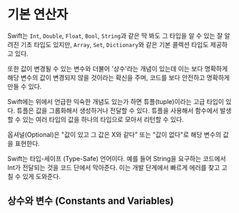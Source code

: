 # 기본 연산자

Swift는 `Int`, `Double`, `Float`, `Bool`, `String`과 같은 딱 봐도 그 타입을 알 수 있는 잘 알려진 기초 타입도 있지만, `Array`, `Set`, `Dictionary`와 같은 기본 콜렉션 타입도 제공하고 있다.&#x20;

또한 값이 변경될 수 있는 변수와 더불어 '상수'라는 개념이 있는데 이는 보다 명확하게 해당 변수의 값이 변경되지 않을 것이라는 확신을 주며, 코드를 보다 안전하고 명확하게 만들 수 있다.&#x20;

Swift에는 위에서 언급한 익숙한 개념도 있는가 하면 튜플(tuple)이라는 고급 타입이 있다. 튜플은 값을 그룹화해서 생성하거나 전달할 수 있다. 튜플을 사용해서 함수에서 발생할 수 있는 여러 타입의 값을 하나의 타입으로 모아서 리턴할 수 있다.&#x20;

옵셔널(Optional)은 "값이 있고 그 값은 X와 같다" 또는 "값이 없다"로 해당 변수의 값을 표현한다.&#x20;

Swift는 타입-세이프 (Type-Safe) 언어이다. 예를 들어 String을 요구하는 코드에서 Int가 전달되는 것을 코드 단에서 막아준다. 이는 개발 단계에서 빠르게 에러를 찾고 고칠 수 있게 도와준다.&#x20;

## 상수와 변수 (Constants and Variables)

